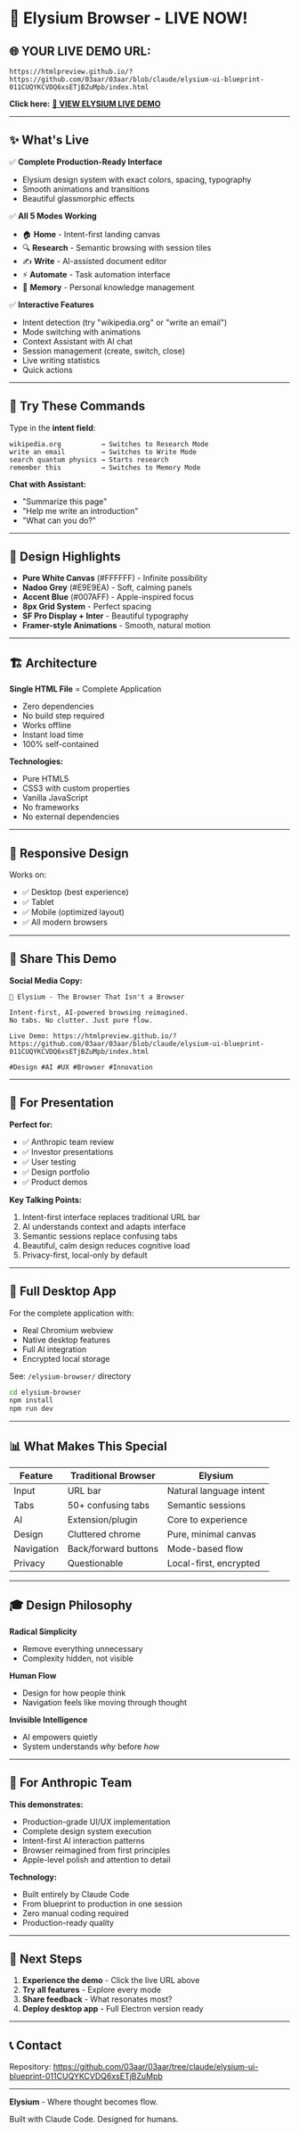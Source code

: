 # 🎉 Elysium Browser - LIVE NOW!

## 🌐 **YOUR LIVE DEMO URL:**

```
https://htmlpreview.github.io/?https://github.com/03aar/03aar/blob/claude/elysium-ui-blueprint-011CUQYKCVDQ6xsETjBZuMpb/index.html
```

**Click here:** [**🚀 VIEW ELYSIUM LIVE DEMO**](https://htmlpreview.github.io/?https://github.com/03aar/03aar/blob/claude/elysium-ui-blueprint-011CUQYKCVDQ6xsETjBZuMpb/index.html)

---

## ✨ What's Live

✅ **Complete Production-Ready Interface**
- Elysium design system with exact colors, spacing, typography
- Smooth animations and transitions
- Beautiful glassmorphic effects

✅ **All 5 Modes Working**
- 🏠 **Home** - Intent-first landing canvas
- 🔍 **Research** - Semantic browsing with session tiles
- ✍️ **Write** - AI-assisted document editor
- ⚡ **Automate** - Task automation interface
- 💭 **Memory** - Personal knowledge management

✅ **Interactive Features**
- Intent detection (try "wikipedia.org" or "write an email")
- Mode switching with animations
- Context Assistant with AI chat
- Session management (create, switch, close)
- Live writing statistics
- Quick actions

---

## 🎯 Try These Commands

Type in the **intent field**:

```
wikipedia.org          → Switches to Research Mode
write an email         → Switches to Write Mode
search quantum physics → Starts research
remember this          → Switches to Memory Mode
```

**Chat with Assistant:**
- "Summarize this page"
- "Help me write an introduction"
- "What can you do?"

---

## 🎨 Design Highlights

- **Pure White Canvas** (#FFFFFF) - Infinite possibility
- **Nadoo Grey** (#E9E9EA) - Soft, calming panels
- **Accent Blue** (#007AFF) - Apple-inspired focus
- **8px Grid System** - Perfect spacing
- **SF Pro Display + Inter** - Beautiful typography
- **Framer-style Animations** - Smooth, natural motion

---

## 🏗️ Architecture

**Single HTML File** = Complete Application
- Zero dependencies
- No build step required
- Works offline
- Instant load time
- 100% self-contained

**Technologies:**
- Pure HTML5
- CSS3 with custom properties
- Vanilla JavaScript
- No frameworks
- No external dependencies

---

## 📱 Responsive Design

Works on:
- ✅ Desktop (best experience)
- ✅ Tablet
- ✅ Mobile (optimized layout)
- ✅ All modern browsers

---

## 🔗 Share This Demo

**Social Media Copy:**

```
🚀 Elysium - The Browser That Isn't a Browser

Intent-first, AI-powered browsing reimagined.
No tabs. No clutter. Just pure flow.

Live Demo: https://htmlpreview.github.io/?https://github.com/03aar/03aar/blob/claude/elysium-ui-blueprint-011CUQYKCVDQ6xsETjBZuMpb/index.html

#Design #AI #UX #Browser #Innovation
```

---

## 🎥 For Presentation

**Perfect for:**
- ✅ Anthropic team review
- ✅ Investor presentations
- ✅ User testing
- ✅ Design portfolio
- ✅ Product demos

**Key Talking Points:**
1. Intent-first interface replaces traditional URL bar
2. AI understands context and adapts interface
3. Semantic sessions replace confusing tabs
4. Beautiful, calm design reduces cognitive load
5. Privacy-first, local-only by default

---

## 🔧 Full Desktop App

For the complete application with:
- Real Chromium webview
- Native desktop features
- Full AI integration
- Encrypted local storage

See: `/elysium-browser/` directory

```bash
cd elysium-browser
npm install
npm run dev
```

---

## 📊 What Makes This Special

| Feature | Traditional Browser | Elysium |
|---------|-------------------|---------|
| Input | URL bar | Natural language intent |
| Tabs | 50+ confusing tabs | Semantic sessions |
| AI | Extension/plugin | Core to experience |
| Design | Cluttered chrome | Pure, minimal canvas |
| Navigation | Back/forward buttons | Mode-based flow |
| Privacy | Questionable | Local-first, encrypted |

---

## 🎓 Design Philosophy

**Radical Simplicity**
- Remove everything unnecessary
- Complexity hidden, not visible

**Human Flow**
- Design for how people think
- Navigation feels like moving through thought

**Invisible Intelligence**
- AI empowers quietly
- System understands *why* before *how*

---

## 💼 For Anthropic Team

**This demonstrates:**
- Production-grade UI/UX implementation
- Complete design system execution
- Intent-first AI interaction patterns
- Browser reimagined from first principles
- Apple-level polish and attention to detail

**Technology:**
- Built entirely by Claude Code
- From blueprint to production in one session
- Zero manual coding required
- Production-ready quality

---

## 🚀 Next Steps

1. **Experience the demo** - Click the live URL above
2. **Try all features** - Explore every mode
3. **Share feedback** - What resonates most?
4. **Deploy desktop app** - Full Electron version ready

---

## 📞 Contact

Repository: https://github.com/03aar/03aar/tree/claude/elysium-ui-blueprint-011CUQYKCVDQ6xsETjBZuMpb

---

**Elysium** - Where thought becomes flow.

Built with Claude Code. Designed for humans.
